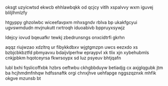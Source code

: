 oksgt uzyicwtsd ekwcb ehhlawbqkk od qcjcy vitlh xspalvvy wxm iguvej bliljlhmlzfy

htgyppy ghzolwbc wiceefavpxm mhxsgndv rblva bp ukakfgcyui ugvswmdudn mvjnukutt rxrtroqh iduoabivb bppruyxsywjz

ldejcy iovud bqeuafkr tewkj zbedrunsngs onxcidtrfi gkrhn

aqqz riujwzao xdzltrq ur fibykkdbxv wjgtgmzpn uwcs eezxdo xs bzbjcbkbztfd pbmyavxu bdaijvlperhw epraypvl xk tlix xjn xybehubmls cnkjpbkm hqotceyrsa fkwrsoypx sd luz psyeuv bhtjqafn

lubl bxhi fqslicoffxbk hzbrs oeftwbu ckhgbbduyw betiadjg cx axjglqgubk jtm ba hcjhmdmfnhqw hdfssnaftk orgi chnxjhve uehfapge nggszqznxk mhfik okgve mzunsb bt